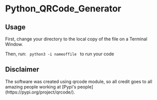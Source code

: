 # Python_QRCode_Generator

<h2> Usage </h2>
<p>First, change your directory to the local copy of the file on a Terminal Window.</p>
<p>Then, run: <code> python3 -i nameoffile </code> to run your code</p>

<h2> Disclaimer </h2>
<p> The software was created using qrcode module, so all credit goes to all amazing people working at [Pypi's people](https://pypi.org/project/qrcode/).</p>
